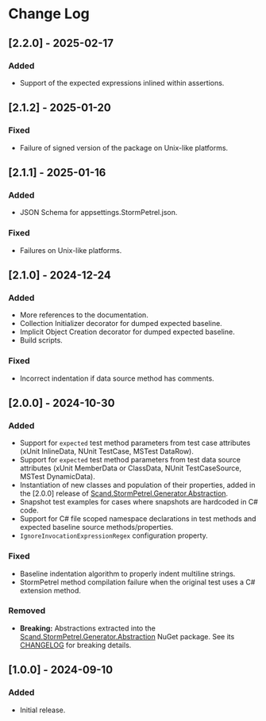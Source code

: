 # Change Log

## [2.2.0] - 2025-02-17

### Added
- Support of the expected expressions inlined within assertions.

## [2.1.2] - 2025-01-20

### Fixed
- Failure of signed version of the package on Unix-like platforms.

## [2.1.1] - 2025-01-16

### Added
- JSON Schema for appsettings.StormPetrel.json.

### Fixed
- Failures on Unix-like platforms.

## [2.1.0] - 2024-12-24

### Added
- More references to the documentation.
- Collection Initializer decorator for dumped expected baseline.
- Implicit Object Creation decorator for dumped expected baseline.
- Build scripts.

### Fixed
- Incorrect indentation if data source method has comments.

## [2.0.0] - 2024-10-30

### Added
- Support for `expected` test method parameters from test case attributes (xUnit InlineData, NUnit TestCase, MSTest DataRow).
- Support for `expected` test method parameters from test data source attributes (xUnit MemberData or ClassData, NUnit TestCaseSource, MSTest DynamicData).
- Instantiation of new classes and population of their properties, added in the [2.0.0] release of [Scand.StormPetrel.Generator.Abstraction](../abstraction/README.md).
- Snapshot test examples for cases where snapshots are hardcoded in C# code.
- Support for C# file scoped namespace declarations in test methods and expected baseline source methods/properties.
- `IgnoreInvocationExpressionRegex` configuration property.

### Fixed
- Baseline indentation algorithm to properly indent multiline strings.
- StormPetrel method compilation failure when the original test uses a C# extension method.

### Removed
- **Breaking:** Abstractions extracted into the [Scand.StormPetrel.Generator.Abstraction](../abstraction/README.md) NuGet package. See its [CHANGELOG](../abstraction/CHANGELOG.md) for breaking details.

## [1.0.0] - 2024-09-10
 
### Added

- Initial release.
